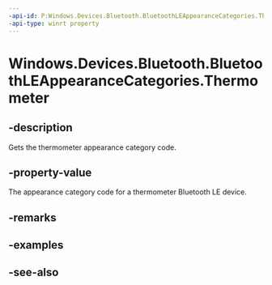 ----api-id: P:Windows.Devices.Bluetooth.BluetoothLEAppearanceCategories.Thermometer
-api-type: winrt property
---<!-- Property syntaxpublic ushort Thermometer { get; }--># Windows.Devices.Bluetooth.BluetoothLEAppearanceCategories.Thermometer## -descriptionGets the thermometer appearance category code.## -property-valueThe appearance category code for a thermometer Bluetooth LE device.## -remarks## -examples## -see-also